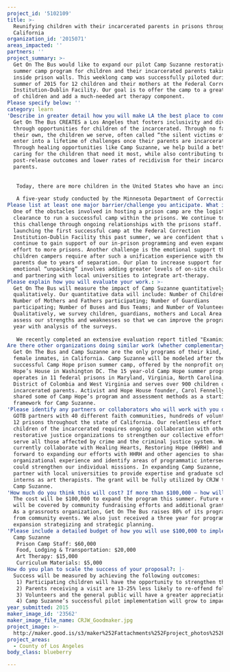 ```yaml
---
project_id: '5102109'
title: >-
  Reunifying children with their incarcerated parents in prisons throughout
  California
organization_id: '2015071'
areas_impacted: ''
partners: ''
project_summary: >-
  Get On The Bus would like to expand our pilot Camp Suzanne restorative justice
  summer camp program for children and their incarcerated parents taking place
  inside prison walls. This weeklong camp was successfully piloted during the
  summer of 2015 for 12 children and their mothers at the Federal Correctional
  Institution-Dublin Facility. Our goal is to offer the camp to a greater number
  of children and add a much-needed art therapy component.
Please specify below: ''
category: learn
'Describe in greater detail how you will make LA the best place to connect:': >-
  Get On The Bus CREATES a Los Angeles that fosters inclusivity and diversity
  through opportunities for children of the incarcerated. Through no fault of
  their own, the children we serve, often called “the silent victims of crime,”
  enter into a lifetime of challenges once their parents are incarcerated.
  Through healing opportunities like Camp Suzanne, we help build a better LA by
  caring for the children that need it most, while also contributing to better
  post-release outcomes and lower rates of recidivism for their incarcerated
  parents. 
   
   
   Today, there are more children in the United States who have an incarcerated parent than are diagnosed with autism or juvenile diabetes. Sadly, over 60% of mothers and fathers are sentenced to prisons more than 100 miles away from their families. In California, 60% of all female inmates are from Southern California, but a majority of women inmates are in prisons in Northern California, including the Central California Women's Facility in Chowchilla and Folsom Women’s Facility. Support from our organization goes far beyond transportation, allowing for truly transformative moments of healing between parent and child and impacting systematic change by CREATING a community of support for these children. Because our programs are built on community organizing and volunteers, our work extends an opportunity for all LA residents to help CREATE a brighter future for these “silent victims” and, as a result, a better future for LA through successful family reunification after incarceration. 
   
   A five-year study conducted by the Minnesota Department of Corrections found that offenders who were visited in prison were significantly less likely to return to prison, with a 13% decrease in felony reconvictions and a 25% decrease in re-incarceration on technical violations. The study also found that visits from family members, mentors and friends have the highest impact on lowering the recidivism rate, and that the more visits prisoners received, the lower their chance of re-offending after release. Investing in family relationships may be the best investment our society can make in CREATING a better Los Angeles by directly lowering post release crime rates and reforming the correctional system.
Please list at least one major barrier/challenge you anticipate. What is your strategy for overcoming these obstacles?: >-
  One of the obstacles involved in hosting a prison camp are the logistics and
  clearance to run a successful camp within the prisons. We continue to overcome
  this challenge through ongoing relationships with the prisons staff. After
  launching the first successful camp at the Federal Correction
  Institution-Dublin Facility this past summer, we are confident that we will
  continue to gain support of our in-prison programming and even expand our
  effort to more prisons. Another challenge is the emotional support that the
  children campers require after such a unification experience with their
  parents due to years of separation. Our plan to increase support for the
  emotional “unpacking” involves adding greater levels of on-site child therapy
  and partnering with local universities to integrate art-therapy.
Please explain how you will evaluate your work.: >-
  Get On The Bus will measure the impact of Camp Suzanne quantitatively and
  qualitatively. Our quantitative data will include: Number of Children Served;
  Number of Mothers and Fathers participating; Number of Guardians
  participating; Number of Buses and Bus Teams; and Number of Volunteers.
  Qualitatively, we survey children, guardians, mothers and Local Area Teams to
  assess our strengths and weaknesses so that we can improve the program every
  year with analysis of the surveys.
   
   We recently completed an extensive evaluation report titled "Examining the Impact of Re-Uniting Incarcerated Women with their Children." The 3 year report, funded by The California Endowment, was conducted by the Lloyd Society and led by Project Director Nina Messina, a UCLA evaluation expert working on correctional justice issues. We are utilizing this evaluation to improve the structure of Get On The Bus and will continue to work with the Lloyd Society in evaluating program progress and overall impact.
Are there other organizations doing similar work (whether complementary or competitive)? What is unique about your proposed approach?: >-
  Get On The Bus and Camp Suzanne are the only programs of their kind, for
  female inmates, in California. Camp Suzanne will be modeled after the highly
  successful Camp Hope prison summer camp, offered by the nonprofit organization
  Hope’s House in Washington DC. The 15 year-old Camp Hope summer program
  operates in 11 federal prisons in Maryland, Virginia, North Carolina, the
  District of Colombia and West Virginia and serves over 900 children of
  incarcerated parents. Activist and Hope House founder, Carol Fennelly, has
  shared some of Camp Hope’s program and assessment methods as a starting
  framework for Camp Suzanne.
'Please identify any partners or collaborators who will work with you on this project. How much of the $100,000 grant award will each partner receive?': >-
  GOTB partners with 40 different faith communities, hundreds of volunteers and
  12 prisons throughout the state of California. Our relentless effort to serve
  children of the incarcerated requires ongoing collaboration with other
  restorative justice organizations to strengthen our collective efforts to
  serve all those affected by crime and the criminal justice system. We
  currently collaborate with Healing Hearts, Restoring Hope (HHRH) and look
  forward to expanding our efforts with HHRH and other agencies to share
  organizational experience and identify areas of programmatic intersection that
  could strengthen our individual missions. In expanding Camp Suzanne, GOTB will
  partner with local universities to provide expertise and graduate school
  interns as art therapists. The grant will be fully utilized by CRJW to expand
  Camp Suzanne.
'How much do you think this will cost? If more than $100,000 – how will you cover the additional costs?': >-
  The cost will be $100,000 to expand the program this summer. Future expansion
  will be covered by community fundraising efforts and additional grant funding.
  As a grassroots organization, Get On The Bus raises 80% of its program funds
  from community events. We also just received a three year for program
  expansion strategizing and strategic planning.
'Please include a detailed budget of how you will use $100,000 to implement this project.': |-
  Camp Suzanne
   Prison Camp Staff: $60,000
   Food, Lodging & Transportation: $20,000
   Art Therapy: $15,000
   Curriculum Materials: $5,000
How do you plan to scale the success of your proposal?: |-
  Success will be measured by achieving the following outcomes: 
   1) Participating children will have the opportunity to strengthen their parental bonds, helping to alleviate their fears and uncertainties around their parent's absence.
   2) Parents receiving a visit are 13-25% less likely to re-offend following re-entry (longitudinal studies in Minnesota and Florida document decreased recidivism rates as a result of even one visit from a family member, mentor or clergy).
   3) Volunteers and the general public will have a greater appreciation for the plight of children with a parent in prison and may be more receptive to restorative justice-based reforms.
   4) Camp Suzanne’s successful pilot implementation will grow to impact the lives of a greater number of children and their incarcerated parents through program expansion.
year_submitted: 2015
maker_image_id: '23562'
maker_image_file_name: CRJW_Goodmaker.jpg
project_image: >-
  http://maker.good.is/s3/maker%252Fattachments%252Fproject_photos%252Fimages%252F23562%252Fdisplay%252FCRJW_Goodmaker.jpg=c570x385
project_areas:
  - County of Los Angeles
body_class: blueberry

---
```

